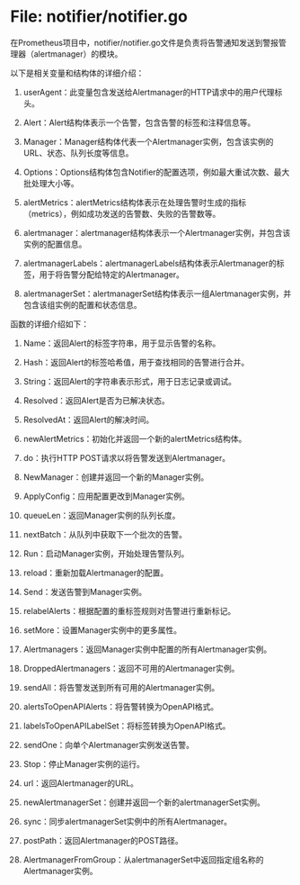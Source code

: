 # File: notifier/notifier.go

在Prometheus项目中，notifier/notifier.go文件是负责将告警通知发送到警报管理器（alertmanager）的模块。

以下是相关变量和结构体的详细介绍：

1. userAgent：此变量包含发送给Alertmanager的HTTP请求中的用户代理标头。

2. Alert：Alert结构体表示一个告警，包含告警的标签和注释信息等。

3. Manager：Manager结构体代表一个Alertmanager实例，包含该实例的URL、状态、队列长度等信息。

4. Options：Options结构体包含Notifier的配置选项，例如最大重试次数、最大批处理大小等。

5. alertMetrics：alertMetrics结构体表示在处理告警时生成的指标（metrics），例如成功发送的告警数、失败的告警数等。

6. alertmanager：alertmanager结构体表示一个Alertmanager实例，并包含该实例的配置信息。

7. alertmanagerLabels：alertmanagerLabels结构体表示Alertmanager的标签，用于将告警分配给特定的Alertmanager。

8. alertmanagerSet：alertmanagerSet结构体表示一组Alertmanager实例，并包含该组实例的配置和状态信息。

函数的详细介绍如下：

1. Name：返回Alert的标签字符串，用于显示告警的名称。

2. Hash：返回Alert的标签哈希值，用于查找相同的告警进行合并。

3. String：返回Alert的字符串表示形式，用于日志记录或调试。

4. Resolved：返回Alert是否为已解决状态。

5. ResolvedAt：返回Alert的解决时间。

6. newAlertMetrics：初始化并返回一个新的alertMetrics结构体。

7. do：执行HTTP POST请求以将告警发送到Alertmanager。

8. NewManager：创建并返回一个新的Manager实例。

9. ApplyConfig：应用配置更改到Manager实例。

10. queueLen：返回Manager实例的队列长度。

11. nextBatch：从队列中获取下一个批次的告警。

12. Run：启动Manager实例，开始处理告警队列。

13. reload：重新加载Alertmanager的配置。

14. Send：发送告警到Manager实例。

15. relabelAlerts：根据配置的重标签规则对告警进行重新标记。

16. setMore：设置Manager实例中的更多属性。

17. Alertmanagers：返回Manager实例中配置的所有Alertmanager实例。

18. DroppedAlertmanagers：返回不可用的Alertmanager实例。

19. sendAll：将告警发送到所有可用的Alertmanager实例。

20. alertsToOpenAPIAlerts：将告警转换为OpenAPI格式。

21. labelsToOpenAPILabelSet：将标签转换为OpenAPI格式。

22. sendOne：向单个Alertmanager实例发送告警。

23. Stop：停止Manager实例的运行。

24. url：返回Alertmanager的URL。

25. newAlertmanagerSet：创建并返回一个新的alertmanagerSet实例。

26. sync：同步alertmanagerSet实例中的所有Alertmanager。

27. postPath：返回Alertmanager的POST路径。

28. AlertmanagerFromGroup：从alertmanagerSet中返回指定组名称的Alertmanager实例。

